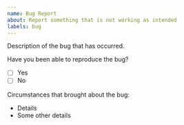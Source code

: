 ```yaml
---
name: Bug Report
about: Report something that is not working as intended
labels: bug
---
```


Description of the bug that has occurred.

Have you been able to reproduce the bug?
- [ ] Yes
- [ ] No

Circumstances that brought about the bug:
- Details
- Some other details
